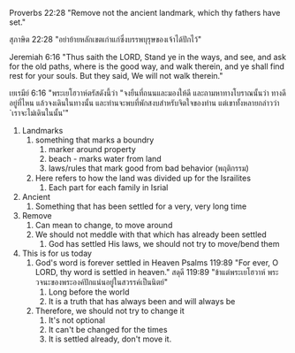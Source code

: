 Proverbs 22:28 "Remove not the ancient landmark, which thy fathers have set."

สุภาษิต 22:28 "อย่าย้ายหลักเขตเก่าแก่ซึ่งบรรพบุรุษของเจ้าได้ปักไว้"

Jeremiah 6:16 "Thus saith the LORD, Stand ye in the ways, and see, and ask for the old paths, where is the good way, and walk therein, and ye shall find rest for your souls. But they said, We will not walk therein."

เยเรมีย์ 6:16 "พระเยโฮวาห์ตรัสดังนี้ว่า "จงยืนที่ถนนและมองให้ดี และถามหาทางโบราณนั้นว่า ทางดีอยู่ที่ไหน แล้วจงเดินในทางนั้น และท่านจะพบที่พักสงบสำหรับจิตใจของท่าน แต่เขาทั้งหลายกล่าวว่า `เราจะไม่เดินในนั้น'"

1. Landmarks
   1. something that marks a boundry
      1. marker around property
      2. beach - marks water from land
      3. laws/rules that mark good from bad behavior (พฤติกรรม)
   2. Here refers to how the land was divided up for the Israilites
      1. Each part for each family in Isrial
2. Ancient
   1. Something that has been settled for a very, very long time
3. Remove
   1. Can mean to change, to move around
   2. We should not meddle with that which has already been settled
      1. God has settled His laws, we should not try to move/bend them
4. This is for us today
   1. God's word is forever settled in Heaven
      Psalms 119:89 "For ever, O LORD, thy word is settled in heaven."
      สดุดี 119:89 "ข้าแต่พระเยโฮวาห์ พระวจนะของพระองค์ปักแน่นอยู่ในสวรรค์เป็นนิตย์"
      1. Long before the world
      2. It is a truth that has always been and will always be
   2. Therefore, we should not try to change it
      1. It's not optional
      2. It can't be changed for the times
      3. It is settled already, don't move it.